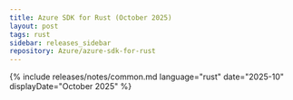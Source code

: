 ```yaml
---
title: Azure SDK for Rust (October 2025)
layout: post
tags: rust
sidebar: releases_sidebar
repository: Azure/azure-sdk-for-rust
---
```

{% include releases/notes/common.md language="rust" date="2025-10" displayDate="October 2025" %}